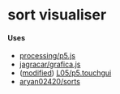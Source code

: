 # sort visualiser



#### Uses

 - [processing/p5.js](https://github.com/processing/p5.js)
 - [jagracar/grafica.js](https://github.com/jagracar/grafica.js)
 - ([modified](https://github.com/aryan02420/p5.touchgui)) [L05/p5.touchgui](https://github.com/L05/p5.touchgui)
 - [aryan02420/sorts](https://github.com/aryan02420/sorts)